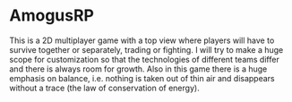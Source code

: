 # AmogusRP
This is a 2D multiplayer game with a top view where players will have to survive together or separately, trading or fighting. I will try to make a huge scope for customization so that the technologies of different teams differ and there is always room for growth. Also in this game there is a huge emphasis on balance, i.e. nothing is taken out of thin air and disappears without a trace (the law of conservation of energy).
